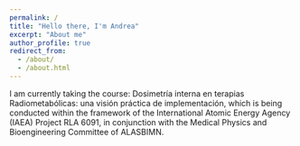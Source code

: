 ```yaml
---
permalink: /
title: "Hello there, I'm Andrea"
excerpt: "About me"
author_profile: true
redirect_from: 
  - /about/
  - /about.html
---
```


I am currently taking the course: Dosimetría interna en terapias Radiometabólicas:
una visión práctica de implementación, which is being conducted within the framework of the International Atomic Energy Agency (IAEA) Project RLA 6091, in conjunction with the Medical Physics and Bioengineering Committee of ALASBIMN.


